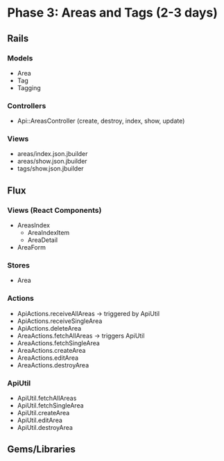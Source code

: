 # Phase 3: Areas and Tags (2-3 days)

## Rails
### Models
* Area
* Tag
* Tagging

### Controllers
* Api::AreasController (create, destroy, index, show, update)

### Views
* areas/index.json.jbuilder
* areas/show.json.jbuilder
* tags/show.json.jbuilder

## Flux
### Views (React Components)
* AreasIndex
  - AreaIndexItem
  - AreaDetail
* AreaForm

### Stores
* Area

### Actions
* ApiActions.receiveAllAreas -> triggered by ApiUtil
* ApiActions.receiveSingleArea
* ApiActions.deleteArea
* AreaActions.fetchAllAreas -> triggers ApiUtil
* AreaActions.fetchSingleArea
* AreaActions.createArea
* AreaActions.editArea
* AreaActions.destroyArea

### ApiUtil
* ApiUtil.fetchAllAreas
* ApiUtil.fetchSingleArea
* ApiUtil.createArea
* ApiUtil.editArea
* ApiUtil.destroyArea

## Gems/Libraries

